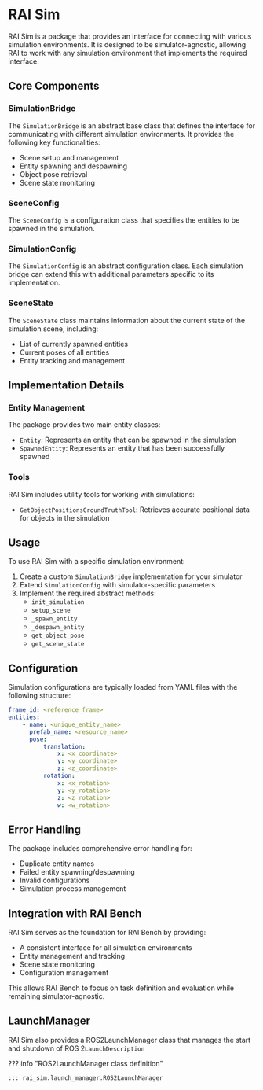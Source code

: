 # RAI Sim

RAI Sim is a package that provides an interface for connecting with various simulation environments. It is designed to be simulator-agnostic, allowing RAI to work with any simulation environment that implements the required interface.

## Core Components

### SimulationBridge

The `SimulationBridge` is an abstract base class that defines the interface for communicating with different simulation environments. It provides the following key functionalities:

-   Scene setup and management
-   Entity spawning and despawning
-   Object pose retrieval
-   Scene state monitoring

### SceneConfig

The `SceneConfig` is a configuration class that specifies the entities to be spawned in the simulation.

### SimulationConfig

The `SimulationConfig` is an abstract configuration class. Each simulation bridge can extend this with additional parameters specific to its implementation.

### SceneState

The `SceneState` class maintains information about the current state of the simulation scene, including:

-   List of currently spawned entities
-   Current poses of all entities
-   Entity tracking and management

## Implementation Details

### Entity Management

The package provides two main entity classes:

-   `Entity`: Represents an entity that can be spawned in the simulation
-   `SpawnedEntity`: Represents an entity that has been successfully spawned

### Tools

RAI Sim includes utility tools for working with simulations:

-   `GetObjectPositionsGroundTruthTool`: Retrieves accurate positional data for objects in the simulation

## Usage

To use RAI Sim with a specific simulation environment:

1. Create a custom `SimulationBridge` implementation for your simulator
2. Extend `SimulationConfig` with simulator-specific parameters
3. Implement the required abstract methods:
    - `init_simulation`
    - `setup_scene`
    - `_spawn_entity`
    - `_despawn_entity`
    - `get_object_pose`
    - `get_scene_state`

## Configuration

Simulation configurations are typically loaded from YAML files with the following structure:

```yaml
frame_id: <reference_frame>
entities:
    - name: <unique_entity_name>
      prefab_name: <resource_name>
      pose:
          translation:
              x: <x_coordinate>
              y: <y_coordinate>
              z: <z_coordinate>
          rotation:
              x: <x_rotation>
              y: <y_rotation>
              z: <z_rotation>
              w: <w_rotation>
```

## Error Handling

The package includes comprehensive error handling for:

-   Duplicate entity names
-   Failed entity spawning/despawning
-   Invalid configurations
-   Simulation process management

## Integration with RAI Bench

RAI Sim serves as the foundation for RAI Bench by providing:

-   A consistent interface for all simulation environments
-   Entity management and tracking
-   Scene state monitoring
-   Configuration management

This allows RAI Bench to focus on task definition and evaluation while remaining simulator-agnostic.

## LaunchManager

RAI Sim also provides a ROS2LaunchManager class that manages the start and shutdown of ROS 2`LaunchDescription`

??? info "ROS2LaunchManager class definition"

    ::: rai_sim.launch_manager.ROS2LaunchManager

